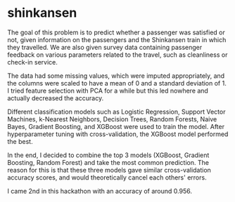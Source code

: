 # shinkansen

The goal of this problem is to predict whether a passenger was satisfied or not, given information on the passengers and the Shinkansen train in which they travelled. We are also given survey data containing passenger feedback on various parameters related to the travel, such as cleanliness or check-in service.

The data had some missing values, which were imputed appropriately, and the columns were scaled to have a mean of 0 and a standard deviation of 1. I tried feature selection with PCA for a while but this led nowhere and actually decreased the accuracy.

Different classification models such as Logistic Regression, Support Vector Machines, k-Nearest Neighbors, Decision Trees, Random Forests, Naive Bayes, Gradient Boosting, and XGBoost were used to train the model. After hyperparameter tuning with cross-validation, the XGBoost model performed the best.

In the end, I decided to combine the top 3 models (XGBoost, Gradient Boosting, Random Forest) and take the most common prediction. The reason for this is that these three models gave similar cross-validation accuracy scores, and would theoretically cancel each others' errors.

I came 2nd in this hackathon with an accuracy of around 0.956.

